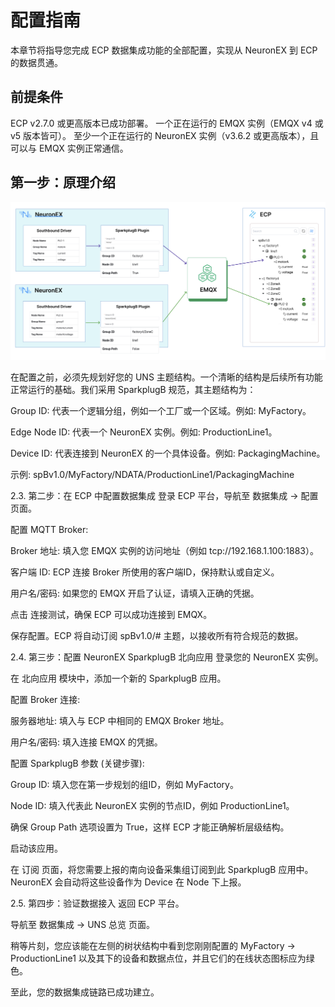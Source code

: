 # 配置指南

本章节将指导您完成 ECP 数据集成功能的全部配置，实现从 NeuronEX 到 ECP 的数据贯通。

## 前提条件
ECP v2.7.0 或更高版本已成功部署。
一个正在运行的 EMQX 实例（EMQX v4 或 v5 版本皆可）。
至少一个正在运行的 NeuronEX 实例（v3.6.2 或更高版本），且可以与 EMQX 实例正常通信。

## 第一步：原理介绍

![uns_conf_1](./_assets/uns_conf_1.png)

在配置之前，必须先规划好您的 UNS 主题结构。一个清晰的结构是后续所有功能正常运行的基础。我们采用 SparkplugB 规范，其主题结构为：


Group ID: 代表一个逻辑分组，例如一个工厂或一个区域。例如: MyFactory。

Edge Node ID: 代表一个 NeuronEX 实例。例如: ProductionLine1。

Device ID: 代表连接到 NeuronEX 的一个具体设备。例如: PackagingMachine。

示例: spBv1.0/MyFactory/NDATA/ProductionLine1/PackagingMachine

2.3. 第二步：在 ECP 中配置数据集成
登录 ECP 平台，导航至 数据集成 -> 配置 页面。

配置 MQTT Broker:

Broker 地址: 填入您 EMQX 实例的访问地址（例如 tcp://192.168.1.100:1883）。

客户端 ID: ECP 连接 Broker 所使用的客户端ID，保持默认或自定义。

用户名/密码: 如果您的 EMQX 开启了认证，请填入正确的凭据。

点击 连接测试，确保 ECP 可以成功连接到 EMQX。

保存配置。ECP 将自动订阅 spBv1.0/# 主题，以接收所有符合规范的数据。

2.4. 第三步：配置 NeuronEX SparkplugB 北向应用
登录您的 NeuronEX 实例。

在 北向应用 模块中，添加一个新的 SparkplugB 应用。

配置 Broker 连接:

服务器地址: 填入与 ECP 中相同的 EMQX Broker 地址。

用户名/密码: 填入连接 EMQX 的凭据。

配置 SparkplugB 参数 (关键步骤):

Group ID: 填入您在第一步规划的组ID，例如 MyFactory。

Node ID: 填入代表此 NeuronEX 实例的节点ID，例如 ProductionLine1。

确保 Group Path 选项设置为 True，这样 ECP 才能正确解析层级结构。

启动该应用。

在 订阅 页面，将您需要上报的南向设备采集组订阅到此 SparkplugB 应用中。NeuronEX 会自动将这些设备作为 Device 在 Node 下上报。

2.5. 第四步：验证数据接入
返回 ECP 平台。

导航至 数据集成 -> UNS 总览 页面。

稍等片刻，您应该能在左侧的树状结构中看到您刚刚配置的 MyFactory -> ProductionLine1 以及其下的设备和数据点位，并且它们的在线状态图标应为绿色。

至此，您的数据集成链路已成功建立。